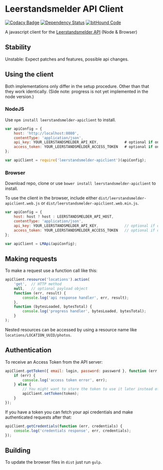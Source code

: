 # Leerstandsmelder API Client

[![Codacy Badge](https://api.codacy.com/project/badge/Grade/da9bb490ca7d42b49a880bf13292a607)](https://www.codacy.com/app/dasantonym/node-leerstandsmelder-apiclient?utm_source=github.com&utm_medium=referral&utm_content=Leerstandsmelder/node-leerstandsmelder-apiclient&utm_campaign=badger)
[![Dependency Status](https://gemnasium.com/Leerstandsmelder/node-leerstandsmelder-apiclient.svg)](https://gemnasium.com/Leerstandsmelder/node-leerstandsmelder-apiclient) [![bitHound Code](https://www.bithound.io/github/Leerstandsmelder/node-leerstandsmelder-apiclient/badges/code.svg)](https://www.bithound.io/github/Leerstandsmelder/node-leerstandsmelder-apiclient) 

A javascript client for the [Leerstandsmelder API](https://github.com/Leerstandsmelder/leerstandsmelder-node-api) (Node & Browser)

## Stability

Unstable: Expect patches and features, possible api changes.

## Using the client

Both implementations only differ in the setup procedure. Other than that they work identically. (Side note: progress is not yet implemented in the node version.)

### NodeJS

Use ``npm install leerstandsmelder-apiclient`` to install.

```javascript
var apiConfig = {
    host: 'http://localhost:8080',
    contentType: 'application/json',
    api_key: YOUR_LEERSTANDSMELDER_API_KEY,            # optional if only anonymous requests
    access_token: YOUR_LEERSTANDSMELDER_ACCESS_TOKEN   # optional if only anonymous requests
};

var apiClient = require('leerstandsmelder-apiclient')(apiConfig);
```

### Browser

Download repo, clone or use ``bower install leerstandsmelder-apiclient`` to install.

To use the client in the browser, include either `dist/leerstandsmelder-apiclient.web.js` or `dist/leerstandsmelder-apiclient.web.min.js`.

```javascript
var apiConfig = {
    host: host ? host : LEERSTANDSMELDER_API_HOST,
    contentType: 'application/json',
    api_key: YOUR_LEERSTANDSMELDER_API_KEY,            // optional if only anonymous requests
    access_token: YOUR_LEERSTANDSMELDER_ACCESS_TOKEN   // optional if only anonymous requests
};

var apiClient = LMApi(apiConfig);
```

## Making requests

To make a request use a function call like this:

```javascript
apiClient.resource('locations').action(
    'get',  // HTTP method
    null,   // optional payload object
    function (err, result) {
        console.log('api response handler', err, result);
    },
    function (bytesLoaded, bytesTotal) {
        console.log('progress handler', bytesLoaded, bytesTotal);
    }
);
```

Nested resources can be accessed by using a resource name like `locations/LOCATION_UUID/photos`.

## Authentication

To receive an Access Token from the API server:

```javascript
apiClient.getToken({ email: login, password: password }, function (err, token) {
    if (err) {
        console.log('access token error', err);
    } else {
        // You might want to store the token to use it later instead of the email/pass combo
        apiClient.setToken(token);
    }
});
```

If you have a token you can fetch your api credentials and make authenticated requests after that:

```javascript
apiClient.getCredentials(function (err, credentials) {
    console.log('credentials response', err, credentials);
});
```

## Building

To update the browser files in ``dist`` just run ``gulp``.